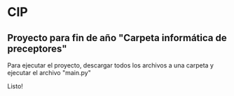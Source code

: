 # CIP
## Proyecto para fin de año "Carpeta informática de preceptores"

Para ejecutar el proyecto, descargar todos los archivos a una carpeta y ejecutar el archivo "main.py"

Listo!
